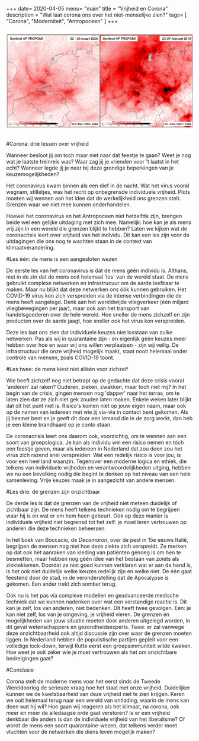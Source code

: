 
+++
date= 2020-04-05
menu= "main"
title = "Vrijheid en Corona"
description = "Wat laat corona ons over het niet-menselijke zien?"
tags= [
    "Corona",
    "Moderniteit",
    "Antropoceen"
]
+++

![](https://github.com/Boreque/deklos/blob/master/static/images/lucht.png?raw=true "Luchtkwaliteit voor en na Corona")

#Corona: drie lessen over vrijheid

Wanneer besloot jij om toch maar niet naar dat feestje te gaan? Weet je nog wat je laatste treinreis was? Waar zag jij je vrienden voor 't laatst in het echt? Wanneer legde jij je neer bij deze grondige beperkingen van je keuzemogelijkheden? <!--more-->

Het coronavirus kwam binnen als een dief in de nacht. Wat het virus vooral wegnam, stilletjes, was het recht op onbegrensde individuele vrijheid. Plots moeten wij wennen aan het idee dat de werkelijkheid ons grenzen stelt. Grenzen waar we niet mee kunnen onderhandelen. 

Hoewel het coronavirus en het Antropoceen niet hetzelfde zijn, brengen beide wel een gelijke uitdaging met zich mee. Namelijk: hoe kan je als mens vrij zijn in een wereld die grenzen blijkt te hebben? Laten we kijken wat de coronacrisis leert over vrijheid van het individu. Dit kan een les zijn voor de uitdagingen die ons nog te wachten staan in de context van klimaatverandering. 

#Les één: de mens is een aangesloten wezen

De eerste les van het coronavirus is dat de mens géén individu is. Althans, niet in de zin dat de mens ooit helemaal 'los' van de wereld staat. De mens gebruikt complexe netwerken en infrastrucuur om de aarde leefbaar te maken. Maar nu blijkt dat deze netwerken ons óók kunnen gebruiken. Het COVID-19 virus kon zich verspreiden via de intense verbindingen die de mens heeft aangelegd. Denk aan het wereldwijde vliegverkeer (één miljard vliegbewegingen per jaar), maar ook aan het transport van handelsgoederen over de hele wereld. Hoe sneller de mens zichzelf en zijn producten over de aarde jaagt, hoe sneller ook het virus kon verspreiden.

Deze les laat ons zien dat individuele keuzes niet losstaan van zulke netwerken. Pas als wij in quarantaine zijn - en eigenlijk géén keuzes meer hebben over hoe en waar wij ons willen verplaatsen - zijn wij veilig. De infrastructuur die onze vrijheid mogelijk maakt, staat nooit helemaal onder controle van mensen, zoals COVID-19 toont. 

#Les twee: de mens kiest niet alléén voor zichzelf

Wie heeft zichzelf nog niet betrapt op de gedachte dat deze crisis vooral 'anderen' zal raken? Ouderen, zieken, zwakken, maar toch niet mij? In het begin van de crisis, gingen mensen nog 'dapper' naar het terras, om te laten zien dat ze zich niet gek zouden laten maken. Enkele weken later blijkt dat dit het punt niet is. Risico's komen niet op jouw eigen naam, maar ook op de namen van iedereen met wie jij via-via in contact bent gekomen. Als jij besmet bent en je geeft dit door een iemand die in de zorg werkt, dan heb je een kleine brandhaard op je conto staan. 

De coronacrisis leert ons daarom ook, voorzichtig, om te wennen aan een soort van groepslogica. Je kan als individu wel een risico nemen en tóch een feestje geven, maar als iedereen in Nederland dat zou doen zou het virus zich razend snel verspreiden. Wat een redelijk risico is voor jou, is voor een heel land waanzin. Tegenover een moderne logica en ethiek, die telkens van individuele vrijheden en verantwoordelijkheden uitging, hebben we nu een bevolking nodig die begint te denken op het niveau van een hele samenleving. Vrije keuzes maak je in aangezicht van andere mensen. 

#Les drie: de grenzen zijn onzichtbaar

De derde les is dat de grenzen van de vrijheid niet meteen duidelijk of zichtbaar zijn. De mens heeft telkens technieken nodig om te begrijpen waar hij is en wat er om hem heen gebeurt. Ook op deze manier is individuele vrijheid niet begrensd tot het zelf: je moet leren vertrouwen op anderen die deze technieken beheersen.

In het boek van Boccacio, de *Decamaron*, over de pest in 15e eeuws Italië, begrijpen de mensen nog niet hoe deze ziekte zich verspreidt. Ze merken op dat ook het aanraken van kleding van patiënten genoeg is om hen te besmetten, maar hebben nog géén idee van het bestaan van zoiets als ziektekiemen. Doordat ze niet goed kunnen verklaren wat er aan de hand is, is het ook niet duidelijk welke keuzes redelijk zijn en welke niet. De één gaat feestend door de stad, in de veronderstelling dat de Apocalypse is gekomen. Een ander trekt zich somber terug. 

Ook nu is het pas via complexe modellen en geadvanceerde medische techniek dat we kunnen nadenken over wat een verstandige reactie is. Dit kan je zelf, los van anderen, niet bedenken. Dit heeft twee gevolgen. Eén: je kan niet zelf, los van je omgeving, je vrijheid vieren. De grenzen en mogelijkheden van jouw situatie moeten door anderen uitgelegd worden, in dit geval wetenschappers en gezondheidsexperts. Twee: er zal vanwege deze onzichtbaarheid ook altijd discussie zijn over waar de grenzen moeten liggen. In Nederland hebben de populistische partijen gepleit voor een volledige lock-down, terwijl Rutte eerst een groepsimmuniteit wilde kweken. Hoe weet je ooit zeker wie je moet vertrouwen als het om onzichtbare bedreigingen gaat? 

#Conclusie

Corona stelt de moderne mens voor het eerst sinds de Tweede Wereldoorlog de serieuze vraag hoe het staat met onze vrijheid. Duidelijker kunnen we de kwetsbaarheid van deze vrijheid niet te zien krijgen. Keren we ooit helemaal terug naar een wereld van ontlading, waarin de mens kan doen wat hij wil? Hoe gaan wij reageren als het klimaat, na corona, ook meer en meer de alledaagse orde gaat verstoren? Is er een vrijheid denkbaar die anders is dan de individuele vrijheid van het liberalisme? Of wordt de mens een soort quarantaine-wezen, dat telkens verder moet vluchten voor de netwerken die diens leven mogelijk maken?
